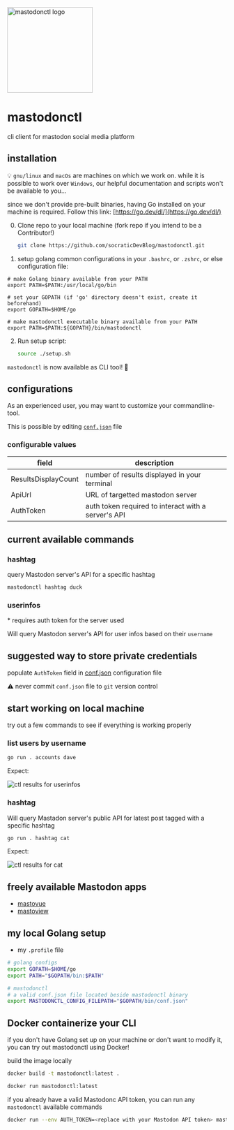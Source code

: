 <img src="img/mastodonctl.png" alt="mastodonctl logo" width="196" height="196"/>

# mastodonctl

cli client for mastodon social media platform

## installation

💡 `gnu/linux` and `macOs` are machines on which we work on. while it is
possible to work over `Windows`, our helpful documentation and scripts won't be
available to you...

since we don't provide pre-built binaries, having Go installed on your machine
is required. Follow this link: [https://go.dev/dl/](https://go.dev/dl/)

0. Clone repo to your local machine (fork repo if you intend to be a Contributor!)

   ```bash
   git clone https://github.com/socraticDevBlog/mastodonctl.git
   ```

1. setup golang common configurations in your `.bashrc`, or `.zshrc`, or else configuration file:

```
# make Golang binary available from your PATH
export PATH=$PATH:/usr/local/go/bin

# set your GOPATH (if 'go' directory doesn't exist, create it beforehand)
export GOPATH=$HOME/go

# make mastodonctl executable binary available from your PATH
export PATH=$PATH:${GOPATH}/bin/mastodonctl
```

2. Run setup script:
   ```bash
   source ./setup.sh
   ```

`mastodonctl` is now available as CLI tool! 🚀

## configurations

As an experienced user, you may want to customize your commandline-tool.

This is possible by editing [`conf.json`](conf.json) file

### configurable values

| field               | description                                         |
| ------------------- | --------------------------------------------------- |
| ResultsDisplayCount | number of results displayed in your terminal        |
| ApiUrl              | URL of targetted mastodon server                    |
| AuthToken           | auth token required to interact with a server's API |

## current available commands

### hashtag

query Mastodon server's API for a specific hashtag

```bash
mastodonctl hashtag duck
```

### userinfos

\* requires auth token for the server used

Will query Mastodon server's API for user infos based on their `username`

## suggested way to store private credentials

populate `AuthToken` field in [conf.json](conf.json) configuration file

⚠️ never commit `conf.json` file to `git` version control

## start working on local machine

try out a few commands to see if everything is working properly

### list users by username

```bash
go run . accounts dave
```

Expect:

<img src="img/userinfos.PNG" alt="ctl results for userinfos"/>

### hashtag

Will query Mastadon server's public API for latest post tagged with a specific hashtag

```bash
go run . hashtag cat
```

Expect:

<img src="img/tablemastodon.png" alt="ctl results for cat"/>

## freely available Mastodon apps

- [mastovue](https://mastovue.glitch.me/#/vis.social/federated/duck)
- [mastoview](http://www.unmung.com/mastoview)

## my local Golang setup

- my `.profile` file

```bash
# golang configs
export GOPATH=$HOME/go
export PATH="$GOPATH/bin:$PATH"

# mastodonctl
# a valid conf.json file located beside mastodonctl binary
export MASTODONCTL_CONFIG_FILEPATH="$GOPATH/bin/conf.json"
```

## Docker containerize your CLI

if you don't have Golang set up on your machine or don't want to modify it, you can try
out mastodonctl using Docker!

build the image locally

```bash
docker build -t mastodonctl:latest .

docker run mastodonctl:latest
```

if you already have a valid Mastodonc API token, you can run any `mastodonctl`
available commands

```bash
docker run --env AUTH_TOKEN=<replace with your Mastodon API token> mastodonctl:latest accounts gargron
```
